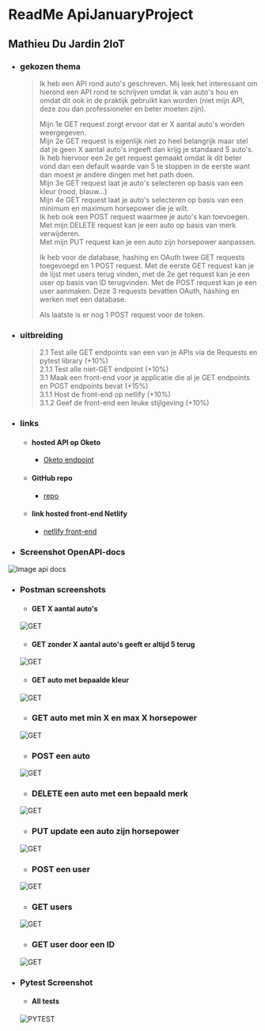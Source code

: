 # **ReadMe ApiJanuaryProject**
## Mathieu Du Jardin 2IoT
* ### gekozen thema
  > Ik heb een API rond auto's geschreven. Mij leek het interessant om hierond een API rond te schrijven omdat ik van auto's hou en omdat dit ook in de praktijk gebruikt kan worden (niet mijn API, deze zou dan professioneler en beter moeten zijn).
  >
  > Mijn 1e GET request zorgt ervoor dat er X aantal auto's worden weergegeven.<br />
  > Mijn 2e GET request is eigenlijk niet zo heel belangrijk maar stel dat je geen X aantal auto's ingeeft dan krijg je standaard 5 auto's. Ik heb hiervoor een 2e get request gemaakt omdat ik dit beter vond dan een default waarde van 5 te stoppen in de eerste want dan moest je andere dingen met het path doen.<br />
  > Mijn 3e GET request laat je auto's selecteren op basis van een kleur (rood, blauw...)<br />
  > Mijn 4e GET request laat je auto's selecteren op basis van een minimum en maximum horsepower die je wilt.<br />
  > Ik heb ook een POST request waarmee je auto's kan toevoegen.<br />
  > Met mijn DELETE request kan je een auto op basis van merk verwijderen.<br />
  > Met mijn PUT request kan je een auto zijn horsepower aanpassen.<br />
  > 
  > Ik heb voor de database, hashing en OAuth twee GET requests toegevoegd en 1 POST request. Met de eerste GET request kan je de lijst met users terug vinden, met de 2e get request kan je een user op basis van ID terugvinden. Met de POST request kan je een user aanmaken. Deze 3 requests bevatten OAuth, hashing en werken met een database. <br />
  > 
  > Als laatste is er nog 1 POST request voor de token. <br />
* ### uitbreiding
  >2.1 Test alle GET endpoints van een van je APIs via de Requests en pytest library (+10%) <br />
  >2.1.1 Test alle niet-GET endpoint (+10%) <br />
  >3.1 Maak een front-end voor je applicatie die al je GET endpoints en POST endpoints bevat (+15%) <br />
  >3.1.1 Host de front-end op netlify (+10%) <br />
  >3.1.2 Geef de front-end een leuke stijlgeving (+10%) <br />
 
* ### links
  * #### hosted API op Oketo
    * [Oketo endpoint](https://system-service-mathieudj.cloud.okteto.net)
  * #### GitHub repo
    * [repo](https://github.com/MathieuDJ/ApiJanuaryProject.git)
  * #### link hosted front-end Netlify
    * [netlify front-end](https://transcendent-syrniki-fe2fcd.netlify.app)

* ### Screenshot OpenAPI-docs
![Image api docs](https://user-images.githubusercontent.com/72858870/211358282-d19f247c-a3f2-46f9-a841-e89819f684a0.png)
* ### Postman screenshots
  * #### GET X aantal auto's
  ![GET](https://user-images.githubusercontent.com/72858870/211359116-4fc0b9fa-6d94-477b-9479-fd46e75b9d21.png)
  * #### GET zonder X aantal auto's geeft er altijd 5 terug
  ![GET](https://user-images.githubusercontent.com/72858870/211359354-544b013e-ef8f-4f38-8edc-6ccf6ec92f24.png)
  * #### GET auto met bepaalde kleur
  ![GET](https://user-images.githubusercontent.com/72858870/211359566-0a604fe3-4c7b-4e43-b6aa-0c21051634ac.png)
  * ### GET auto met min X en max X horsepower
  ![GET](https://user-images.githubusercontent.com/72858870/211359693-5ee0e6d6-91b3-4711-bc01-c00cfe9dc98d.png)
  * ### POST een auto
  ![GET](https://user-images.githubusercontent.com/72858870/211359939-2cb88b82-fa0e-4da4-8d0e-118cf9938c95.png)
  * ### DELETE een auto met een bepaald merk
  ![GET](https://user-images.githubusercontent.com/72858870/211360173-ed68ab9e-b7ea-44ca-885d-0ce2250e6634.png)
  * ### PUT update een auto zijn horsepower
  ![GET](https://user-images.githubusercontent.com/72858870/211361595-6a591105-0c12-4da2-9075-f00d2bf9e11b.png)
  * ### POST een user
  ![GET](https://user-images.githubusercontent.com/72858870/211361856-fa3f5df6-b564-4d79-856f-cb6efa718b91.png)
  * ### GET users
  ![GET](https://user-images.githubusercontent.com/72858870/211361970-fabe6d83-1eb5-4cc4-80d0-d62830b1d67b.png)
  * ### GET user door een ID
  ![GET](https://user-images.githubusercontent.com/72858870/211362051-e8f64c3f-06ca-461d-8bc2-84018bbd8abd.png)
* ### Pytest Screenshot
  * #### All tests
  ![PYTEST](https://user-images.githubusercontent.com/72858870/211362632-aaa60d63-e5b5-4399-9e59-9be6c700bafb.png)
